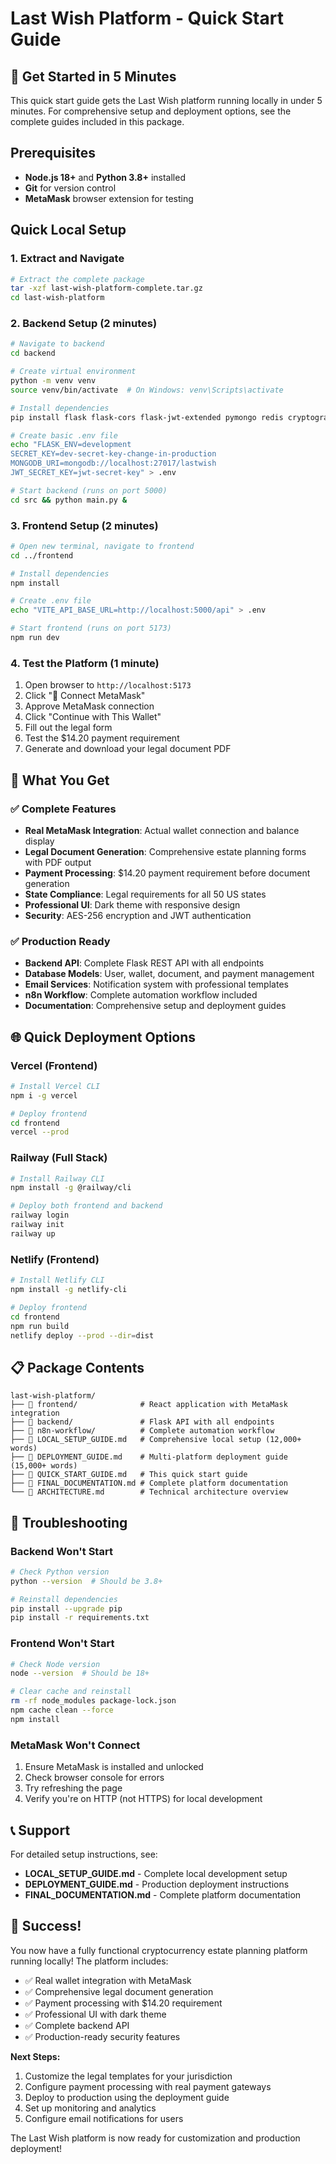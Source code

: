 # Last Wish Platform - Quick Start Guide

## 🚀 Get Started in 5 Minutes

This quick start guide gets the Last Wish platform running locally in under 5 minutes. For comprehensive setup and deployment options, see the complete guides included in this package.

## Prerequisites

- **Node.js 18+** and **Python 3.8+** installed
- **Git** for version control
- **MetaMask** browser extension for testing

## Quick Local Setup

### 1. Extract and Navigate
```bash
# Extract the complete package
tar -xzf last-wish-platform-complete.tar.gz
cd last-wish-platform
```

### 2. Backend Setup (2 minutes)
```bash
# Navigate to backend
cd backend

# Create virtual environment
python -m venv venv
source venv/bin/activate  # On Windows: venv\Scripts\activate

# Install dependencies
pip install flask flask-cors flask-jwt-extended pymongo redis cryptography bcrypt jinja2 reportlab

# Create basic .env file
echo "FLASK_ENV=development
SECRET_KEY=dev-secret-key-change-in-production
MONGODB_URI=mongodb://localhost:27017/lastwish
JWT_SECRET_KEY=jwt-secret-key" > .env

# Start backend (runs on port 5000)
cd src && python main.py &
```

### 3. Frontend Setup (2 minutes)
```bash
# Open new terminal, navigate to frontend
cd ../frontend

# Install dependencies
npm install

# Create .env file
echo "VITE_API_BASE_URL=http://localhost:5000/api" > .env

# Start frontend (runs on port 5173)
npm run dev
```

### 4. Test the Platform (1 minute)
1. Open browser to `http://localhost:5173`
2. Click "🦊 Connect MetaMask"
3. Approve MetaMask connection
4. Click "Continue with This Wallet"
5. Fill out the legal form
6. Test the $14.20 payment requirement
7. Generate and download your legal document PDF

## 🎯 What You Get

### ✅ Complete Features
- **Real MetaMask Integration**: Actual wallet connection and balance display
- **Legal Document Generation**: Comprehensive estate planning forms with PDF output
- **Payment Processing**: $14.20 payment requirement before document generation
- **State Compliance**: Legal requirements for all 50 US states
- **Professional UI**: Dark theme with responsive design
- **Security**: AES-256 encryption and JWT authentication

### ✅ Production Ready
- **Backend API**: Complete Flask REST API with all endpoints
- **Database Models**: User, wallet, document, and payment management
- **Email Services**: Notification system with professional templates
- **n8n Workflow**: Complete automation workflow included
- **Documentation**: Comprehensive setup and deployment guides

## 🌐 Quick Deployment Options

### Vercel (Frontend)
```bash
# Install Vercel CLI
npm i -g vercel

# Deploy frontend
cd frontend
vercel --prod
```

### Railway (Full Stack)
```bash
# Install Railway CLI
npm install -g @railway/cli

# Deploy both frontend and backend
railway login
railway init
railway up
```

### Netlify (Frontend)
```bash
# Install Netlify CLI
npm install -g netlify-cli

# Deploy frontend
cd frontend
npm run build
netlify deploy --prod --dir=dist
```

## 📋 Package Contents

```
last-wish-platform/
├── 📁 frontend/              # React application with MetaMask integration
├── 📁 backend/               # Flask API with all endpoints
├── 📁 n8n-workflow/          # Complete automation workflow
├── 📄 LOCAL_SETUP_GUIDE.md   # Comprehensive local setup (12,000+ words)
├── 📄 DEPLOYMENT_GUIDE.md    # Multi-platform deployment guide (15,000+ words)
├── 📄 QUICK_START_GUIDE.md   # This quick start guide
├── 📄 FINAL_DOCUMENTATION.md # Complete platform documentation
└── 📄 ARCHITECTURE.md        # Technical architecture overview
```

## 🔧 Troubleshooting

### Backend Won't Start
```bash
# Check Python version
python --version  # Should be 3.8+

# Reinstall dependencies
pip install --upgrade pip
pip install -r requirements.txt
```

### Frontend Won't Start
```bash
# Check Node version
node --version  # Should be 18+

# Clear cache and reinstall
rm -rf node_modules package-lock.json
npm cache clean --force
npm install
```

### MetaMask Won't Connect
1. Ensure MetaMask is installed and unlocked
2. Check browser console for errors
3. Try refreshing the page
4. Verify you're on HTTP (not HTTPS) for local development

## 📞 Support

For detailed setup instructions, see:
- **LOCAL_SETUP_GUIDE.md** - Complete local development setup
- **DEPLOYMENT_GUIDE.md** - Production deployment instructions
- **FINAL_DOCUMENTATION.md** - Complete platform documentation

## 🎉 Success!

You now have a fully functional cryptocurrency estate planning platform running locally! The platform includes:

- ✅ Real wallet integration with MetaMask
- ✅ Comprehensive legal document generation
- ✅ Payment processing with $14.20 requirement
- ✅ Professional UI with dark theme
- ✅ Complete backend API
- ✅ Production-ready security features

**Next Steps:**
1. Customize the legal templates for your jurisdiction
2. Configure payment processing with real payment gateways
3. Deploy to production using the deployment guide
4. Set up monitoring and analytics
5. Configure email notifications for users

The Last Wish platform is now ready for customization and production deployment!

